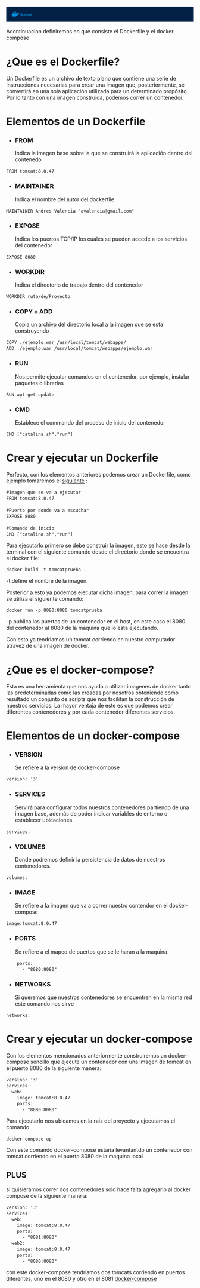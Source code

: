 
![docker.png](../Images/docker.png)


Acontinuacion definiremos en que consiste el Dockerfile y el docker compose

# ¿Que es el Dockerfile?

Un Dockerfile es un archivo de texto plano que contiene una serie de instrucciones necesarias para crear una imagen que, posteriormente, se convertirá en una sola aplicación utilizada para un determinado propósito. Por lo tanto con una imagen construida, podemos correr un contenedor.


# Elementos de un Dockerfile
-  ### FROM
 	Indica la imagen base sobre la que se construirá la aplicación dentro del contenedo    
```plain
FROM tomcat:8.0.47 
```
-  ### MAINTAINER
	Indica el nombre del autor del dockerfile
```plain
MAINTAINER Andres Valencia "avalencia@gmail.com"
```  
-  ### EXPOSE
	Indica los puertos TCP/IP los cuales se pueden accede a los servicios del contenedor
```plain
EXPOSE 8080
```    
-  ### WORKDIR
	Indica el directorio de trabajo dentro del contenedor
```plain
WORKDIR ruta/de/Proyecto
```  
-  ### COPY o ADD
	Copia un archivo del directorio local a la imagen que se esta construyendo
```plain
COPY ./ejemplo.war /usr/local/tomcat/webapps/
ADD ./ejemplo.war /usr/local/tomcat/webapps/ejemplo.war
```  
-  ### RUN
	Nos permite ejecutar comandos en el contenedor, por ejemplo, instalar paquetes o librerías
```plain
RUN apt-get update
```    
-  ### CMD
	Establece el commando del proceso de inicio del contenedor
```plain
CMD ["catalina.sh","run"]
```      
# Crear y ejecutar un Dockerfile
Perfecto, con los elementos anteriores podemos crear un Dockerfile, como ejemplo tomaremos el [siguiente](https://github.com/Afelipe1599/TomcatDocker/tree/main/Docker/Dockerfile) :
```plain
#Imagen que se va a ejecutar
FROM tomcat:8.0.47

#Puerto por donde va a escuchar
EXPOSE 8080

#Comando de inicio
CMD ["catalina.sh","run"]
```     
Para ejecutarlo primero se debe construir la imagen, esto se hace desde la terminal con el siguiente comando desde el directorio donde se encuentra el docker file:
```plain
docker build -t tomcatprueba .
```     
-t define el nombre de la imagen.

Posterior a esto ya podemos ejecutar dicha imagen, para correr la imagen se utiliza el siguiente comando:
```plain
docker run -p 8080:8080 tomcatprueba
```   
 -p publica los puertos de un contenedor en el host, en este caso el 8080 del contenedor al 8080 de la maquina que lo esta ejecutando.
 
Con esto ya tendriamos un tomcat corriendo en nuestro computador atravez de una imagen de docker.

# ¿Que es el docker-compose?
Esta es una herramienta que nos ayuda a utilizar imagenes de docker tanto las predeterminadas como las creadas por nosotros obteniendo como resultado un conjunto de scripts que nos facilitan la construcción de nuestros servicios. La mayor ventaja de este es que podemos crear diferentes contenedores y por cada contenedor diferentes servicios.

# Elementos de un docker-compose
-  ### VERSION
	Se refiere a la version de docker-compose
```plain
version: '3'
```     
-  ### SERVICES
	Servirá para configurar todos nuestros contenedores partiendo de una imagen base, además de poder indicar variables de entorno o establecer ubicaciones.
```plain
services:
```     
-  ### VOLUMES
	 Donde podremos definir la persistencia de datos de nuestros contenedores.
```plain
volumes:
```     
-  ### IMAGE
	 Se refiere a la imagen que va a correr nuestro contendor en el docker-compose
```plain
image:tomcat:8.0.47
```   
-  ### PORTS
	 Se refiere a el mapeo de puertos que se le haran a la maquina
```plain
    ports:
      - "8080:8080"
``` 
-  ### NETWORKS
	 Si queremos que nuestros contenedores se encuentren en la misma red este comando nos sirve
```plain
networks:
``` 
# Crear y ejecutar un docker-compose
Con los elementos mencionados anteriormente construiremos un docker-compose sencillo que ejecute un contenedor con una imagen de tomcat en el puerto 8080 de la siguiente manera:
```plain
version: '3'
services:
  web:
    image: tomcat:8.0.47
    ports:
      - "8080:8080"
``` 
Para ejecutarlo nos ubicamos en la raiz del proyecto y ejecutamos el comando 
```plain
docker-compose up
``` 
Con este comando docker-compose estaria levantantdo un contenedor con tomcat corriendo en el puerto 8080 de la maquina local

## PLUS
si quisieramos correr dos contenedores solo hace falta agregarlo al docker compose de la siguiente manera:
```plain
version: '3'
services:
  web:
    image: tomcat:8.0.47
    ports:
      - "8081:8080"
  web2:
    image: tomcat:8.0.47
    ports:
      - "8080:8080"      
```
con este docker-compose tendriamos dos tomcats corriendo en puertos diferentes, uno en el 8080 y otro en el 8081
[docker-compose](https://github.com/Afelipe1599/TomcatDocker/tree/main/Docker/docker-compose.yml)







